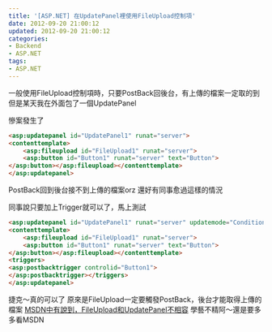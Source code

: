 ```yaml
---
title: '[ASP.NET] 在UpdatePanel裡使用FileUpload控制項'
date: 2012-09-20 21:00:12
updated: 2012-09-20 21:00:12
categories:
- Backend
- ASP.NET
tags:
- ASP.NET
---
```

一般使用FileUpload控制項時，只要PostBack回後台，有上傳的檔案一定取的到
但是某天我在外面包了一個UpdatePanel

<!--more-->

慘案發生了
``` html
<asp:updatepanel id="UpdatePanel1" runat="server">
<contenttemplate>
    <asp:fileupload id="FileUpload1" runat="server">
    <asp:button id="Button1" runat="server" text="Button">
</asp:button></asp:fileupload></contenttemplate>
</asp:updatepanel>
```

PostBack回到後台接不到上傳的檔案orz
還好有同事愈過這樣的情況

同事說只要加上Trigger就可以了，馬上測試

``` html
<asp:updatepanel id="UpdatePanel1" runat="server" updatemode="Conditional">
<contenttemplate>
    <asp:fileupload id="FileUpload1" runat="server">
    <asp:button id="Button1" runat="server" text="Button">
</asp:button></asp:fileupload></contenttemplate>
<triggers>
<asp:postbacktrigger controlid="Button1">
</asp:postbacktrigger></triggers>
</asp:updatepanel>
```


捷克～真的可以了
原來是FileUpload一定要觸發PostBack，後台才能取得上傳的檔案
[MSDN中有說到，FileUpload和UpdatePanel不相容](http://msdn.microsoft.com/zh-tw/library/bb386454.aspx)
學藝不精阿～還是要多多看MSDN